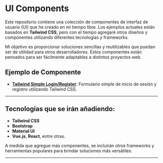 # UI Components

Este repositorio contiene una colección de componentes de interfaz de usuario (UI) que he creado en mi tiempo libre. Los ejemplos actuales están basados en **Tailwind CSS**, pero con el tiempo agregaré otros diseños y componentes utilizando diferentes tecnologías y frameworks. 

Mi objetivo es proporcionar soluciones sencillas y reutilizables que puedan ser de utilidad para otros desarrolladores. Estos componentes están pensados para ser fácilmente adaptables a distintos proyectos web.

## Ejemplo de Componente

- **[Tailwind Simple Login/Register](https://zenofolio.github.io/ui/login/01-auth-tailwind/login.html)**: Formulario simple de inicio de sesión y registro utilizando Tailwind CSS.

---

## Tecnologías que se irán añadiendo:

- **Tailwind CSS**
- **Bootstrap**
- **Material UI**
- **Vue.js**, **React**, entre otras.

A medida que agregue más componentes, se incluirán otros frameworks y herramientas populares para brindar soluciones más versátiles.

---
 